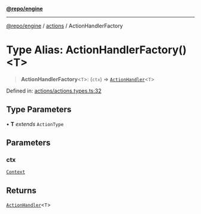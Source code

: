 [**@repo/engine**](../../README.md)

***

[@repo/engine](../../modules.md) / [actions](../README.md) / ActionHandlerFactory

# Type Alias: ActionHandlerFactory()\<T\>

> **ActionHandlerFactory**\<`T`\>: (`ctx`) => [`ActionHandler`](ActionHandler.md)\<`T`\>

Defined in: [actions/actions.types.ts:32](https://github.com/alexqguo/drinking-board-game-v3/blob/9ddda8d861e3b4d27c5ea796edff73f427a6ace0/packages/engine/src/actions/actions.types.ts#L32)

## Type Parameters

• **T** *extends* `ActionType`

## Parameters

### ctx

[`Context`](../../context/classes/Context.md)

## Returns

[`ActionHandler`](ActionHandler.md)\<`T`\>
